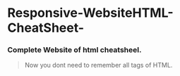# Responsive-WebsiteHTML-CheatSheet-
### Complete Website of html cheatsheel. 
> Now you dont need to remember all tags of HTML.
